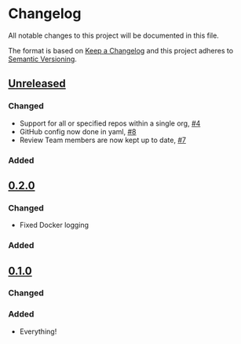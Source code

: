 # Changelog
All notable changes to this project will be documented in this file.

The format is based on [Keep a Changelog](http://keepachangelog.com/en/1.0.0/)
and this project adheres to [Semantic Versioning](http://semver.org/spec/v2.0.0.html).

## [Unreleased]

### Changed

- Support for all or specified repos within a single org, [#4](https://github.umn.edu/asrweb/prrr/issues/4)
- GitHub config now done in yaml, [#8](https://github.umn.edu/asrweb/prrr/pull/8)
- Review Team members are now kept up to date, [#7](https://github.umn.edu/asrweb/prrr/pull/7)

### Added

## [0.2.0]

### Changed

- Fixed Docker logging

### Added

## [0.1.0]

### Changed

### Added
- Everything!

[Unreleased]: https://github.umn.edu/asrweb/prrr/compare/v0.2.0...master
[0.2.0]: https://github.umn.edu/asrweb/prrr/compare/db51fd3fa75a0098f48f35db6d99f5116b89f6b5...v0.2.0
[0.1.0]: https://github.umn.edu/asrweb/prrr/compare/db51fd3fa75a0098f48f35db6d99f5116b89f6b5...v0.1.0
